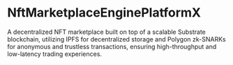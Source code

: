 # NftMarketplaceEnginePlatformX
A decentralized NFT marketplace built on top of a scalable Substrate blockchain, utilizing IPFS for decentralized storage and Polygon zk-SNARKs for anonymous and trustless transactions, ensuring high-throughput and low-latency trading experiences.
